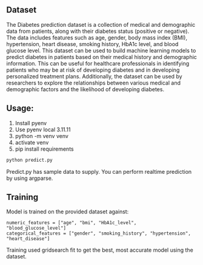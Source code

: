 ## Dataset
The Diabetes prediction dataset is a collection of medical and demographic data from patients, along with their diabetes status (positive or negative). The data includes features such as age, gender, body mass index (BMI), hypertension, heart disease, smoking history, HbA1c level, and blood glucose level. This dataset can be used to build machine learning models to predict diabetes in patients based on their medical history and demographic information. This can be useful for healthcare professionals in identifying patients who may be at risk of developing diabetes and in developing personalized treatment plans. Additionally, the dataset can be used by researchers to explore the relationships between various medical and demographic factors and the likelihood of developing diabetes.

## Usage:

1. Install pyenv
2. Use pyenv local 3.11.11
3. python -m venv venv
4. activate venv
5. pip install requirements

```bash
python predict.py
```

Predict.py has sample data to supply. You can perform realtime prediction by using argparse.

## Training

Model is trained on the provided dataset against:

```
numeric_features = ["age", "bmi", "HbA1c_level", "blood_glucose_level"]
categorical_features = ["gender", "smoking_history", "hypertension", "heart_disease"]
```

Training used gridsearch fit to get the best, most accurate model using the dataset.
